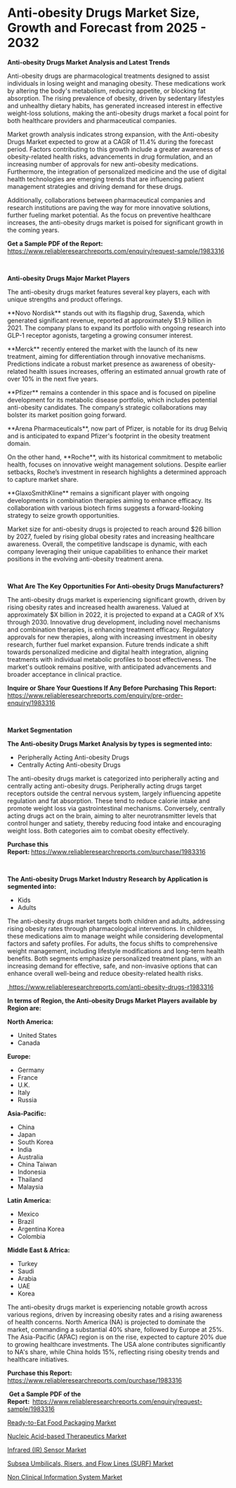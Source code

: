 <p><h1>Anti-obesity Drugs Market Size, Growth and Forecast from 2025 - 2032</h1></p><p><strong>Anti-obesity Drugs Market Analysis and Latest Trends</strong></p>
<p><p>Anti-obesity drugs are pharmacological treatments designed to assist individuals in losing weight and managing obesity. These medications work by altering the body's metabolism, reducing appetite, or blocking fat absorption. The rising prevalence of obesity, driven by sedentary lifestyles and unhealthy dietary habits, has generated increased interest in effective weight-loss solutions, making the anti-obesity drugs market a focal point for both healthcare providers and pharmaceutical companies.</p><p>Market growth analysis indicates strong expansion, with the Anti-obesity Drugs Market expected to grow at a CAGR of 11.4% during the forecast period. Factors contributing to this growth include a greater awareness of obesity-related health risks, advancements in drug formulation, and an increasing number of approvals for new anti-obesity medications. Furthermore, the integration of personalized medicine and the use of digital health technologies are emerging trends that are influencing patient management strategies and driving demand for these drugs.</p><p>Additionally, collaborations between pharmaceutical companies and research institutions are paving the way for more innovative solutions, further fueling market potential. As the focus on preventive healthcare increases, the anti-obesity drugs market is poised for significant growth in the coming years.</p></p>
<p><strong>Get a Sample PDF of the Report:&nbsp;</strong> <a href="https://www.reliableresearchreports.com/enquiry/request-sample/1983316?utm_campaign=8&utm_medium=2&utm_source=Github&utm_content=ia&utm_term=15012025&utm_id=anti-obesity-drugs">https://www.reliableresearchreports.com/enquiry/request-sample/1983316</a></p>
<p>&nbsp;</p>
<p><strong>Anti-obesity Drugs Major Market Players</strong></p>
<p><p>The anti-obesity drugs market features several key players, each with unique strengths and product offerings. </p><p>**Novo Nordisk** stands out with its flagship drug, Saxenda, which generated significant revenue, reported at approximately $1.9 billion in 2021. The company plans to expand its portfolio with ongoing research into GLP-1 receptor agonists, targeting a growing consumer interest. </p><p>**Merck** recently entered the market with the launch of its new treatment, aiming for differentiation through innovative mechanisms. Predictions indicate a robust market presence as awareness of obesity-related health issues increases, offering an estimated annual growth rate of over 10% in the next five years.</p><p>**Pfizer** remains a contender in this space and is focused on pipeline development for its metabolic disease portfolio, which includes potential anti-obesity candidates. The company’s strategic collaborations may bolster its market position going forward.</p><p>**Arena Pharmaceuticals**, now part of Pfizer, is notable for its drug Belviq and is anticipated to expand Pfizer's footprint in the obesity treatment domain.  </p><p>On the other hand, **Roche**, with its historical commitment to metabolic health, focuses on innovative weight management solutions. Despite earlier setbacks, Roche’s investment in research highlights a determined approach to capture market share.</p><p>**GlaxoSmithKline** remains a significant player with ongoing developments in combination therapies aiming to enhance efficacy. Its collaboration with various biotech firms suggests a forward-looking strategy to seize growth opportunities.</p><p>Market size for anti-obesity drugs is projected to reach around $26 billion by 2027, fueled by rising global obesity rates and increasing healthcare awareness. Overall, the competitive landscape is dynamic, with each company leveraging their unique capabilities to enhance their market positions in the evolving anti-obesity treatment arena.</p></p>
<p>&nbsp;</p>
<p><strong>What Are The Key Opportunities For Anti-obesity Drugs Manufacturers?</strong></p>
<p><p>The anti-obesity drugs market is experiencing significant growth, driven by rising obesity rates and increased health awareness. Valued at approximately $X billion in 2022, it is projected to expand at a CAGR of X% through 2030. Innovative drug development, including novel mechanisms and combination therapies, is enhancing treatment efficacy. Regulatory approvals for new therapies, along with increasing investment in obesity research, further fuel market expansion. Future trends indicate a shift towards personalized medicine and digital health integration, aligning treatments with individual metabolic profiles to boost effectiveness. The market's outlook remains positive, with anticipated advancements and broader acceptance in clinical practice.</p></p>
<p><strong>Inquire or Share Your Questions If Any Before Purchasing This Report:</strong> <a href="https://www.reliableresearchreports.com/enquiry/pre-order-enquiry/1983316?utm_campaign=8&utm_medium=2&utm_source=Github&utm_content=ia&utm_term=15012025&utm_id=anti-obesity-drugs">https://www.reliableresearchreports.com/enquiry/pre-order-enquiry/1983316</a></p>
<p>&nbsp;</p>
<p><strong>Market Segmentation</strong></p>
<p><strong>The Anti-obesity Drugs Market Analysis by types is segmented into:</strong></p>
<p><ul><li>Peripherally Acting Anti-obesity Drugs</li><li>Centrally Acting Anti-obesity Drugs</li></ul></p>
<p><p>The anti-obesity drugs market is categorized into peripherally acting and centrally acting anti-obesity drugs. Peripherally acting drugs target receptors outside the central nervous system, largely influencing appetite regulation and fat absorption. These tend to reduce calorie intake and promote weight loss via gastrointestinal mechanisms. Conversely, centrally acting drugs act on the brain, aiming to alter neurotransmitter levels that control hunger and satiety, thereby reducing food intake and encouraging weight loss. Both categories aim to combat obesity effectively.</p></p>
<p><strong>Purchase this Report:&nbsp;</strong><a href="https://www.reliableresearchreports.com/purchase/1983316?utm_campaign=8&utm_medium=2&utm_source=Github&utm_content=ia&utm_term=15012025&utm_id=anti-obesity-drugs">https://www.reliableresearchreports.com/purchase/1983316</a></p>
<p>&nbsp;</p>
<p><strong>The Anti-obesity Drugs Market Industry Research by Application is segmented into:</strong></p>
<p><ul><li>Kids</li><li>Adults</li></ul></p>
<p><p>The anti-obesity drugs market targets both children and adults, addressing rising obesity rates through pharmacological interventions. In children, these medications aim to manage weight while considering developmental factors and safety profiles. For adults, the focus shifts to comprehensive weight management, including lifestyle modifications and long-term health benefits. Both segments emphasize personalized treatment plans, with an increasing demand for effective, safe, and non-invasive options that can enhance overall well-being and reduce obesity-related health risks.</p></p>
<p><a href="https://www.reliableresearchreports.com/anti-obesity-drugs-r1983316?utm_campaign=8&utm_medium=2&utm_source=Github&utm_content=ia&utm_term=15012025&utm_id=anti-obesity-drugs">&nbsp;https://www.reliableresearchreports.com/anti-obesity-drugs-r1983316</a></p>
<p><strong>In terms of Region, the Anti-obesity Drugs Market Players available by Region are:</strong></p>
<p>
    <p> <strong> North America: </strong>
        <ul>
            <li>United States</li>
            <li>Canada</li>
        </ul>
        </p> 
    <p> <strong> Europe: </strong>
        <ul>
            <li>Germany</li>
            <li>France</li>
            <li>U.K.</li>
            <li>Italy</li>
            <li>Russia</li>
        </ul>
        </p> 
    <p> <strong> Asia-Pacific: </strong>
        <ul>
            <li>China</li>
            <li>Japan</li>
            <li>South Korea</li>
            <li>India</li>
            <li>Australia</li>
            <li>China Taiwan</li>
            <li>Indonesia</li>
            <li>Thailand</li>
            <li>Malaysia</li>
        </ul>
        </p> 
    <p> <strong> Latin America: </strong>
        <ul>
            <li>Mexico</li>
            <li>Brazil</li>
            <li>Argentina Korea</li>
            <li>Colombia</li>
        </ul>
        </p> 
    <p> <strong> Middle East & Africa: </strong>
        <ul>
            <li>Turkey</li>
            <li>Saudi</li>
            <li>Arabia</li>
            <li>UAE</li>
            <li>Korea</li>
        </ul>
    </p>
    </p>
<p><p>The anti-obesity drugs market is experiencing notable growth across various regions, driven by increasing obesity rates and a rising awareness of health concerns. North America (NA) is projected to dominate the market, commanding a substantial 40% share, followed by Europe at 25%. The Asia-Pacific (APAC) region is on the rise, expected to capture 20% due to growing healthcare investments. The USA alone contributes significantly to NA's share, while China holds 15%, reflecting rising obesity trends and healthcare initiatives.</p></p>
<p><strong>Purchase this Report: </strong><a href="https://www.reliableresearchreports.com/purchase/1983316?utm_campaign=8&utm_medium=2&utm_source=Github&utm_content=ia&utm_term=15012025&utm_id=anti-obesity-drugs">https://www.reliableresearchreports.com/purchase/1983316</a></p>
<p>&nbsp;<strong>Get a Sample PDF of the Report:&nbsp;&nbsp;</strong><a href="https://www.reliableresearchreports.com/enquiry/request-sample/1983316?utm_campaign=8&utm_medium=2&utm_source=Github&utm_content=ia&utm_term=15012025&utm_id=anti-obesity-drugs">https://www.reliableresearchreports.com/enquiry/request-sample/1983316</a></p>
<p><strong></strong></p>
<p><p><a href="https://github.com/bornergabrielle89/Market-Research-Report-List-1/blob/main/ready-to-eat-food-packaging-market.md?utm_campaign=8&utm_medium=2&utm_source=Github&utm_content=ia&utm_term=15012025&utm_id=anti-obesity-drugs">Ready-to-Eat Food Packaging Market</a></p><p><a href="https://github.com/mcfred89/Market-Research-Report-List-1/blob/main/nucleic-acid-based-therapeutics-market.md?utm_campaign=8&utm_medium=2&utm_source=Github&utm_content=ia&utm_term=15012025&utm_id=anti-obesity-drugs">Nucleic Acid-based Therapeutics Market</a></p><p><a href="https://github.com/toldenargelia86/Market-Research-Report-List-1/blob/main/infrared-ir-sensor-market.md?utm_campaign=8&utm_medium=2&utm_source=Github&utm_content=ia&utm_term=15012025&utm_id=anti-obesity-drugs">Infrared (IR) Sensor Market</a></p><p><a href="https://github.com/comasnickie/Market-Research-Report-List-1/blob/main/subsea-umbilicals-risers-and-flow-lines-surf-market.md?utm_campaign=8&utm_medium=2&utm_source=Github&utm_content=ia&utm_term=15012025&utm_id=anti-obesity-drugs">Subsea Umbilicals, Risers, and Flow Lines (SURF) Market</a></p><p><a href="https://github.com/wileonie19657/Market-Research-Report-List-1/blob/main/non-clinical-information-system-market.md?utm_campaign=8&utm_medium=2&utm_source=Github&utm_content=ia&utm_term=15012025&utm_id=anti-obesity-drugs">Non Clinical Information System Market</a></p></p>